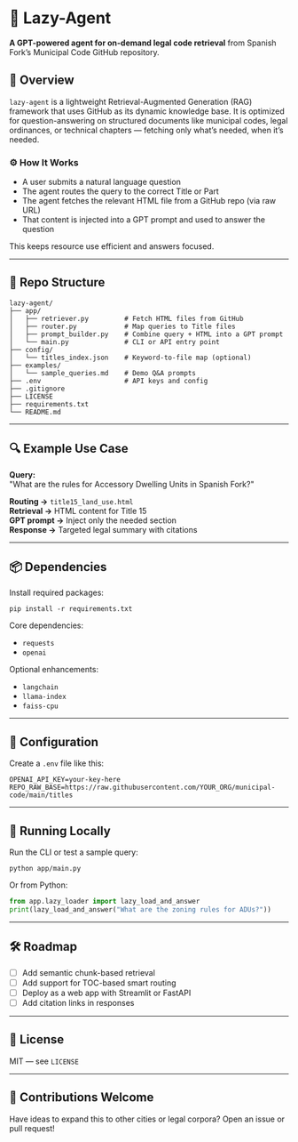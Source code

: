 # 🧠 Lazy-Agent

**A GPT-powered agent for on-demand legal code retrieval** from Spanish Fork’s Municipal Code GitHub repository.

## 🚀 Overview

`lazy-agent` is a lightweight Retrieval-Augmented Generation (RAG) framework that uses GitHub as its dynamic knowledge base. It is optimized for question-answering on structured documents like municipal codes, legal ordinances, or technical chapters — fetching only what’s needed, when it’s needed.

### ⚙️ How It Works

- A user submits a natural language question  
- The agent routes the query to the correct Title or Part  
- The agent fetches the relevant HTML file from a GitHub repo (via raw URL)  
- That content is injected into a GPT prompt and used to answer the question  

This keeps resource use efficient and answers focused.

---

## 📁 Repo Structure

```
lazy-agent/
├── app/
│   ├── retriever.py         # Fetch HTML files from GitHub
│   ├── router.py            # Map queries to Title files
│   ├── prompt_builder.py    # Combine query + HTML into a GPT prompt
│   └── main.py              # CLI or API entry point
├── config/
│   └── titles_index.json    # Keyword-to-file map (optional)
├── examples/
│   └── sample_queries.md    # Demo Q&A prompts
├── .env                     # API keys and config
├── .gitignore
├── LICENSE
├── requirements.txt
└── README.md
```

---

## 🔍 Example Use Case

**Query:**  
"What are the rules for Accessory Dwelling Units in Spanish Fork?"

**Routing →** `title15_land_use.html`  
**Retrieval →** HTML content for Title 15  
**GPT prompt →** Inject only the needed section  
**Response →** Targeted legal summary with citations

---

## 📦 Dependencies

Install required packages:

```
pip install -r requirements.txt
```

Core dependencies:
- `requests`
- `openai`

Optional enhancements:
- `langchain`
- `llama-index`
- `faiss-cpu`

---

## 🔑 Configuration

Create a `.env` file like this:

```
OPENAI_API_KEY=your-key-here
REPO_RAW_BASE=https://raw.githubusercontent.com/YOUR_ORG/municipal-code/main/titles
```

---

## 🧪 Running Locally

Run the CLI or test a sample query:

```
python app/main.py
```

Or from Python:

```python
from app.lazy_loader import lazy_load_and_answer
print(lazy_load_and_answer("What are the zoning rules for ADUs?"))
```

---

## 🛠️ Roadmap

- [ ] Add semantic chunk-based retrieval  
- [ ] Add support for TOC-based smart routing  
- [ ] Deploy as a web app with Streamlit or FastAPI  
- [ ] Add citation links in responses  

---

## 📜 License

MIT — see `LICENSE`

---

## 🧩 Contributions Welcome

Have ideas to expand this to other cities or legal corpora? Open an issue or pull request!
